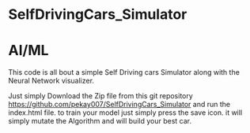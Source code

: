 # SelfDrivingCars_Simulator
# AI/ML

This code is all bout a simple Self Driving cars Simulator along with the Neural Network visualizer. 
 
Just simply Download the Zip file from this git repository https://github.com/pekay007/SelfDrivingCars_Simulator and run the index.html file.
to train your model just simply press the save icon. it will simply mutate the Algorithm and will build your best car.

